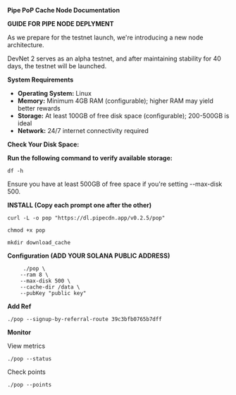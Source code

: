 **Pipe PoP Cache Node Documentation**


**GUIDE FOR PIPE NODE DEPLYMENT**


As we prepare for the testnet launch, we're introducing a new node architecture. 

DevNet 2 serves as an alpha testnet, and after maintaining stability for 40 days, the testnet will be launched.



**System Requirements**  

- **Operating System:** Linux  
- **Memory:** Minimum 4GB RAM (configurable); higher RAM may yield better rewards  
- **Storage:** At least 100GB of free disk space (configurable); 200-500GB is ideal  
- **Network:** 24/7 internet connectivity required

**Check Your Disk Space:**

**Run the following command to verify available storage:**

	df -h

Ensure you have at least 500GB of free space if you're setting --max-disk 500.
		

**INSTALL (Copy each prompt one after the other)**


	curl -L -o pop "https://dl.pipecdn.app/v0.2.5/pop"

	chmod +x pop

	mkdir download_cache




**Configuration (ADD YOUR SOLANA PUBLIC ADDRESS)**

	     ./pop \
  		--ram 8 \
  		--max-disk 500 \
		--cache-dir /data \
 		--pubKey "public key"
	



**Add Ref**

	./pop --signup-by-referral-route 39c3bfb0765b7dff




**Monitor**

View metrics

	./pop --status

Check points

	./pop --points


